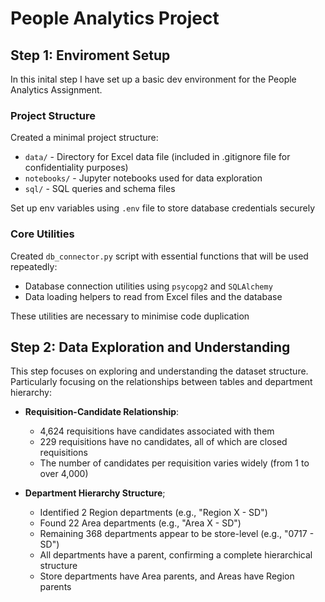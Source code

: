 # People Analytics Project

## Step 1: Enviroment Setup

In this inital step I have set up a basic dev environment for the People Analytics Assignment. 

### Project Structure

Created a minimal project structure:

- `data/` - Directory for Excel data file (included in .gitignore file for confidentiality purposes)
- `notebooks/` - Jupyter notebooks used for data exploration 
- `sql/` - SQL queries and schema files 


Set up env variables using `.env` file to store database credentials securely

### Core Utilities 

Created `db_connector.py` script with essential functions that will be used repeatedly:

- Database connection utilities using `psycopg2` and `SQLAlchemy`
- Data loading helpers to read from Excel files and the database

These utilities are necessary to minimise code duplication 

## Step 2: Data Exploration and Understanding

This step focuses on exploring and understanding the dataset structure. Particularly focusing on the relationships between tables and department hierarchy:

- **Requisition-Candidate Relationship**:

    - 4,624 requisitions have candidates associated with them
    - 229 requisitions have no candidates, all of which are closed requisitions
    - The number of candidates per requisition varies widely (from 1 to over 4,000)

- **Department Hierarchy Structure**;

    - Identified 2 Region departments (e.g., "Region X - SD")
    - Found 22 Area departments (e.g., "Area X - SD")
    - Remaining 368 departments appear to be store-level (e.g., "0717 - SD")
    - All departments have a parent, confirming a complete hierarchical structure
    - Store departments have Area parents, and Areas have Region parents
